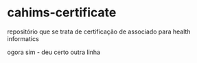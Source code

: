 # cahims-certificate
repositório que se trata de certificação de associado para health informatics

ogora sim - deu certo
outra linha
